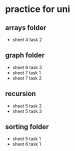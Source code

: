 
# practice for uni

## arrays folder
- sheet 4 task 2

## graph folder
- sheet 6 task 3
- sheet 7 task 1
- sheet 7 task 2

## recursion
- sheet 5 task 2
- sheet 5 task 3

## sorting folder
- sheet 5 task 1
- sheet 6 task 1
